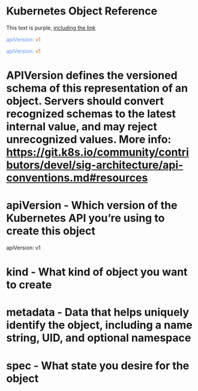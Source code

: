 # Kubernetes Object Reference

<div class="text-purple">
  This text is purple, <a href="#" class="text-inherit">including the link</a>
</div>

<span style="color:cornflowerBlue">apiVersion:<span style="color:chocolate"> v1</span></span>

<div class="yaml_color_syntax">
  <span style="color:cornflowerBlue">apiVersion:<span style="color:chocolate"> v1</span></span>
</div>

# APIVersion defines the versioned schema of this representation of an object. Servers should convert recognized schemas to the latest internal value, and may reject unrecognized values. More info: https://git.k8s.io/community/contributors/devel/sig-architecture/api-conventions.md#resources
# apiVersion - Which version of the Kubernetes API you’re using to create this object
apiVersion: v1

# kind - What kind of object you want to create
# metadata - Data that helps uniquely identify the object, including a name string, UID, and optional namespace
# spec - What state you desire for the object

